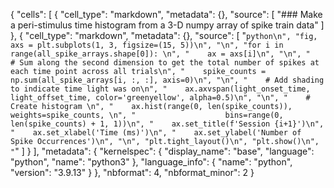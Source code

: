 {
 "cells": [
  {
   "cell_type": "markdown",
   "metadata": {},
   "source": [
    "### Make a peri-stimulus time histogram from a 3-D numpy array of spike train data"
   ]
  },
  {
   "cell_type": "markdown",
   "metadata": {},
   "source": [
    "```python\n",
    "fig, axs = plt.subplots(1, 3, figsize=(15, 5))\n",
    "\n",
    "for i in range(all_spike_arrays.shape[0]): \n",
    "    ax = axs[i]\n",
    "\n",
    "    # Sum along the second dimension to get the total number of spikes at each time point across all trials\n",
    "    spike_counts = np.sum(all_spike_arrays[i, :, :], axis=0)\n",
    "\n",
    "    # Add shading to indicate time light was on\n",
    "    ax.axvspan(light_onset_time, light_offset_time, color='greenyellow', alpha=0.5)\n",
    "\n",
    "    # Create histogram \n",
    "    ax.hist(range(0, len(spike_counts)), weights=spike_counts, \n",
    "                    bins=range(0, len(spike_counts) + 1, 1))\n",
    "    ax.set_title(f'Session {i+1}')\n",
    "    ax.set_xlabel('Time (ms)')\n",
    "    ax.set_ylabel('Number of Spike Occurrences')\n",
    "\n",
    "plt.tight_layout()\n",
    "plt.show()\n",
    "```"
   ]
  }
 ],
 "metadata": {
  "kernelspec": {
   "display_name": "base",
   "language": "python",
   "name": "python3"
  },
  "language_info": {
   "name": "python",
   "version": "3.9.13"
  }
 },
 "nbformat": 4,
 "nbformat_minor": 2
}
